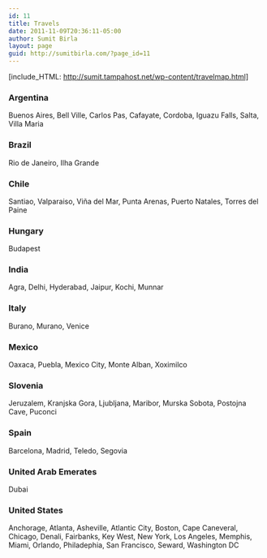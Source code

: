 ```yaml
---
id: 11
title: Travels
date: 2011-11-09T20:36:11-05:00
author: Sumit Birla
layout: page
guid: http://sumitbirla.com/?page_id=11
---
```

[include_HTML: http://sumit.tampahost.net/wp-content/travelmap.html]

### Argentina

Buenos Aires, Bell Ville, Carlos Pas, Cafayate, Cordoba, Iguazu Falls, Salta, Villa Maria

### Brazil

Rio de Janeiro, Ilha Grande

### Chile

Santiao, Valparaiso, Viña del Mar, Punta Arenas, Puerto Natales, Torres del Paine

### Hungary

Budapest

### India

Agra, Delhi, Hyderabad, Jaipur, Kochi, Munnar

### Italy

Burano, Murano, Venice

### Mexico

Oaxaca, Puebla, Mexico City, Monte Alban, Xoximilco

### Slovenia

Jeruzalem, Kranjska Gora, Ljubljana, Maribor, Murska Sobota, Postojna Cave, Puconci

### Spain

Barcelona, Madrid, Teledo, Segovia

### United Arab Emerates

Dubai

### United States

Anchorage, Atlanta, Asheville, Atlantic City, Boston, Cape Caneveral, Chicago, Denali, Fairbanks, Key West, New York, Los Angeles, Memphis, Miami, Orlando, Philadephia, San Francisco, Seward, Washington DC
